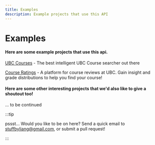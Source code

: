 ```yaml
---
title: Examples
description: Example projects that use this API
---
```

# Examples

#### Here are some example projects that use this api.

[UBC Courses](https://ubccourses.com) - The best intelligent UBC Course searcher out there

[Course Ratings](https://courseratings.ca) - A platform for course reviews at UBC. Gain insight and grade distributions to help you find your course!

#### Here are some other interesting projects that we'd also like to give a shoutout too!

... to be continued

:::tip

pssst... Would you like to be on here? Send a quick email to stuffbyliang@gmail.com, or submit a pull request!

:::